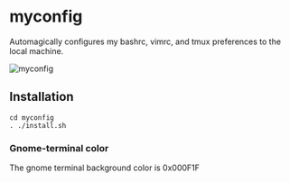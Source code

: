 # myconfig

Automagically configures my bashrc, vimrc, and tmux preferences to the local machine.

![myconfig](https://user-images.githubusercontent.com/12631256/50627303-c103d980-0ee7-11e9-9bba-5a29d1049f3f.png)

## Installation

```
cd myconfig
. ./install.sh
```

### Gnome-terminal color

The gnome terminal background color is 0x000F1F
